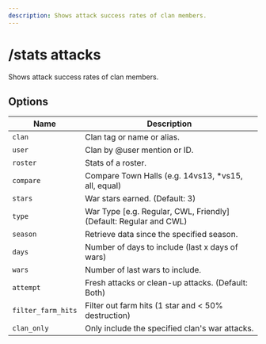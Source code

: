 ```yaml
---
description: Shows attack success rates of clan members.
---
```


# /stats attacks

Shows attack success rates of clan members.

## Options

| Name | Description |
|------|-------------|
| `clan` | Clan tag or name or alias. |
| `user` | Clan by @user mention or ID. |
| `roster` | Stats of a roster. |
| `compare` | Compare Town Halls (e.g. 14vs13, *vs15, all, equal) |
| `stars` | War stars earned. (Default: 3) |
| `type` | War Type [e.g. Regular, CWL, Friendly] (Default: Regular and CWL) |
| `season` | Retrieve data since the specified season. |
| `days` | Number of days to include (last x days of wars) |
| `wars` | Number of last wars to include. |
| `attempt` | Fresh attacks or clean-up attacks. (Default: Both) |
| `filter_farm_hits` | Filter out farm hits (1 star and < 50% destruction) |
| `clan_only` | Only include the specified clan's war attacks. |

